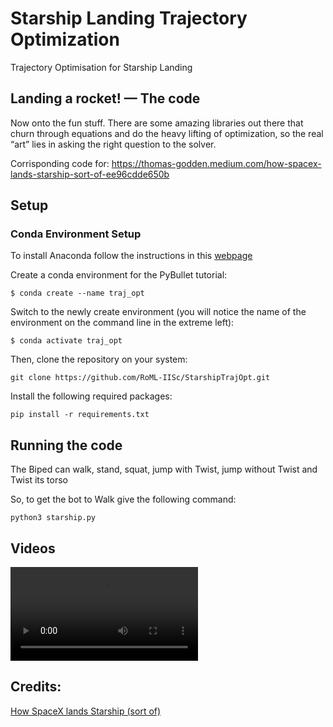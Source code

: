 # Starship Landing Trajectory Optimization
Trajectory Optimisation for Starship Landing

## Landing a rocket! — The code
Now onto the fun stuff. There are some amazing libraries out there that churn through equations and do the heavy lifting of optimization, so the real “art” lies in asking the right question to the solver.

Corrisponding code for: https://thomas-godden.medium.com/how-spacex-lands-starship-sort-of-ee96cdde650b

## Setup

### Conda Environment Setup

To install Anaconda follow the instructions in this [webpage](https://www.digitalocean.com/community/tutorials/how-to-install-the-anaconda-python-distribution-on-ubuntu-20-04-quickstart)

Create a conda environment for the PyBullet tutorial:  
```
$ conda create --name traj_opt  
```
Switch to the newly create environment (you will notice the name of the environment on the command line in the extreme left):  
```
$ conda activate traj_opt  
```

Then, clone the repository on your system:
```
git clone https://github.com/RoML-IISc/StarshipTrajOpt.git
```
Install the following required packages:
```
pip install -r requirements.txt
```


## Running the code
The Biped can walk, stand, squat, jump with Twist, jump without Twist and Twist its torso

So, to get the bot to Walk give the following command:
```
python3 starship.py
```

## Videos

![video](media/video.mp4)

## Credits: 

[How SpaceX lands Starship (sort of)](https://thomas-godden.medium.com/how-spacex-lands-starship-sort-of-ee96cdde650b)
